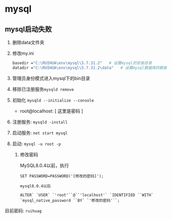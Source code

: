 # mysql

## mysql启动失败

1. 删除data文件夹

2. 修改my.ini

   ```sh
   basedir ="C:\RUIHUA\env\mysql\5.7.31.2"   # 设置mysql的安装目录 
   datadir ="C:\RUIHUA\env\mysql\5.7.31.2\data"   # 设置mysql数据库的数据的存放目录，必须是data，或者是//xxx/data  
   ```

3. 管理员身份模式进入mysql下的bin目录

4. 移除已注册服务`mysqld remove`

5. 初始化 `mysqld --initialize --console`

   - root@localhost: [ 这里是密码 ]

6. 注册服务: `mysqld -install`

7. 启动服务: `net start mysql`

8. 启动: `mysql -u root -p`

   1. 修改密码

      MySQL8.0.4以前，执行

      ```
      SET PASSWORD=PASSWORD('[修改的密码]');
      
      mysql8.0.4以后
      
      ALTER` `USER` `'root'``@``'localhost'` `IDENTIFIED ``WITH` `mysql_native_password ``BY` `'修改的密码'``;
      ```

目前密码: `ruihuag`
